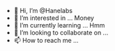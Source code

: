 - 👋 Hi, I’m @Hanelabs
- 👀 I’m interested in ... Money
- 🌱 I’m currently learning ... Hmm
- 💞️ I’m looking to collaborate on ...
- 📫 How to reach me ...

<!---
Hanelabs/Hanelabs is a ✨ special ✨ repository because its `README.md` (this file) appears on your GitHub profile.
You can click the Preview link to take a look at your changes.
--->
